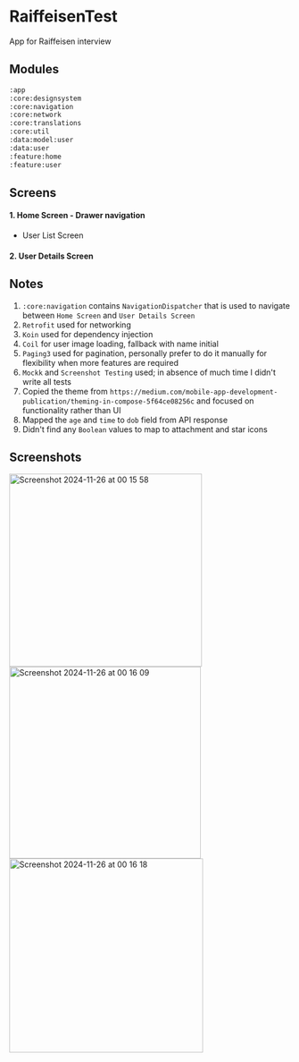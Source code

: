 # RaiffeisenTest
App for Raiffeisen interview

## Modules

```bash
:app
:core:designsystem
:core:navigation
:core:network
:core:translations
:core:util
:data:model:user
:data:user
:feature:home
:feature:user
```

## Screens

#### 1. Home Screen - Drawer navigation
 - User List Screen
#### 2. User Details Screen


## Notes

1. ```:core:navigation``` contains ```NavigationDispatcher``` that is used to navigate between ```Home Screen``` and ```User Details Screen```
2. ```Retrofit``` used for networking
3. ```Koin``` used for dependency injection
4. ```Coil``` for user image loading, fallback with name initial
5. ```Paging3``` used for pagination, personally prefer to do it manually for flexibility when more features are required
6. ```Mockk``` and ```Screenshot Testing``` used; in absence of much time I didn't write all tests
7. Copied the theme from ```https://medium.com/mobile-app-development-publication/theming-in-compose-5f64ce08256c``` and focused on functionality rather than UI
8. Mapped the ```age``` and ```time``` to ```dob``` field from API response
9. Didn't find any ```Boolean``` values to map to attachment and star icons

## Screenshots
<img width="345" alt="Screenshot 2024-11-26 at 00 15 58" src="https://github.com/user-attachments/assets/3088d355-629a-476b-a3db-c8c16cbd57c0">
<img width="343" alt="Screenshot 2024-11-26 at 00 16 09" src="https://github.com/user-attachments/assets/862028c9-9234-4367-8620-b7905c3a9563">
<img width="347" alt="Screenshot 2024-11-26 at 00 16 18" src="https://github.com/user-attachments/assets/8110dc80-3d24-45c4-aade-5018e7283460">
